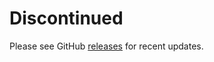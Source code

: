 # Discontinued

Please see GitHub [releases](https://github.com/jgliss/geonum/releases) for recent updates.